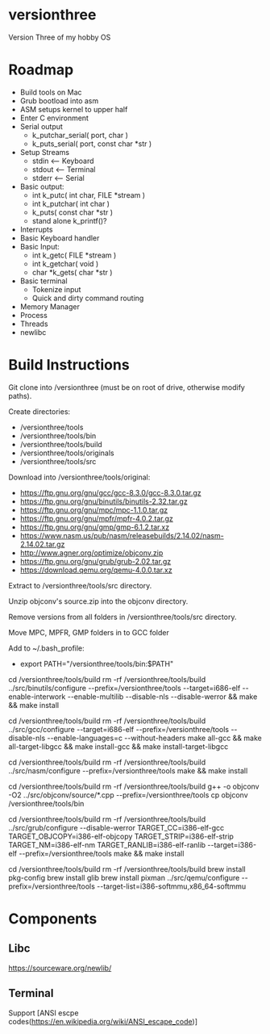 # versionthree
Version Three of my hobby OS

Roadmap
=====

* Build tools on Mac
* Grub bootload into asm
* ASM setups kernel to upper half
* Enter C environment
* Serial output
  * k_putchar_serial( port, char )
  * k_puts_serial( port, const char *str )
* Setup Streams
  * stdin <-- Keyboard
  * stdout <-- Terminal
  * stderr <-- Serial
* Basic output:
  * int k_putc( int char, FILE *stream )
  * int k_putchar( int char )
  * k_puts( const char *str )
  * stand alone k_printf()?
* Interrupts
* Basic Keyboard handler
* Basic Input:
  * int k_getc( FILE *stream )
  * int k_getchar( void )
  * char *k_gets( char *str )
* Basic terminal
  * Tokenize input
  * Quick and dirty command routing
* Memory Manager
* Process
* Threads
* newlibc


Build Instructions
=====
Git clone into /versionthree (must be on root of drive, otherwise modify paths).

Create directories:
  * /versionthree/tools
  * /versionthree/tools/bin
  * /versionthree/tools/build
  * /versionthree/tools/originals
  * /versionthree/tools/src

Download into /versionthree/tools/original:
  * https://ftp.gnu.org/gnu/gcc/gcc-8.3.0/gcc-8.3.0.tar.gz
  * https://ftp.gnu.org/gnu/binutils/binutils-2.32.tar.gz
  * https://ftp.gnu.org/gnu/mpc/mpc-1.1.0.tar.gz
  * https://ftp.gnu.org/gnu/mpfr/mpfr-4.0.2.tar.gz
  * https://ftp.gnu.org/gnu/gmp/gmp-6.1.2.tar.xz
  * https://www.nasm.us/pub/nasm/releasebuilds/2.14.02/nasm-2.14.02.tar.gz 
  * http://www.agner.org/optimize/objconv.zip
  * https://ftp.gnu.org/gnu/grub/grub-2.02.tar.gz
  * https://download.qemu.org/qemu-4.0.0.tar.xz

Extract to /versionthree/tools/src directory.

Unzip objconv's source.zip into the objconv directory.

Remove versions from all folders in /versionthree/tools/src directory.

Move MPC, MPFR, GMP folders in to GCC folder

Add to ~/.bash_profile:
  * export PATH="/versionthree/tools/bin:$PATH"

cd /versionthree/tools/build
rm -rf /versionthree/tools/build
../src/binutils/configure --prefix=/versionthree/tools --target=i686-elf --enable-interwork --enable-multilib --disable-nls --disable-werror && make && make install

cd /versionthree/tools/build
rm -rf /versionthree/tools/build
../src/gcc/configure --target=i686-elf --prefix=/versionthree/tools --disable-nls --enable-languages=c --without-headers
make all-gcc && make all-target-libgcc && make install-gcc && make install-target-libgcc

cd /versionthree/tools/build
rm -rf /versionthree/tools/build
../src/nasm/configure --prefix=/versionthree/tools 
make && make install

cd /versionthree/tools/build
rm -rf /versionthree/tools/build
g++ -o objconv -O2 ../src/objconv/source/*.cpp --prefix=/versionthree/tools
cp objconv /versionthree/tools/bin

cd /versionthree/tools/build
rm -rf /versionthree/tools/build
../src/grub/configure --disable-werror TARGET_CC=i386-elf-gcc TARGET_OBJCOPY=i386-elf-objcopy TARGET_STRIP=i386-elf-strip TARGET_NM=i386-elf-nm TARGET_RANLIB=i386-elf-ranlib --target=i386-elf --prefix=/versionthree/tools
make && make install

cd /versionthree/tools/build
rm -rf /versionthree/tools/build
brew install pkg-config 
brew install glib
brew install pixman
../src/qemu/configure --prefix=/versionthree/tools --target-list=i386-softmmu,x86_64-softmmu


Components
=====

Libc
-----
https://sourceware.org/newlib/

Terminal
-----
Support [ANSI escpe codes(https://en.wikipedia.org/wiki/ANSI_escape_code)]

